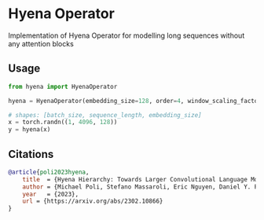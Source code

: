# Hyena Operator
Implementation of Hyena Operator for modelling long sequences without any attention blocks

## Usage
```python
from hyena import HyenaOperator

hyena = HyenaOperator(embedding_size=128, order=4, window_scaling_factor=0.1, window_bias=0.1, causal = True)

# shapes: [batch_size, sequence_length, embedding_size]
x = torch.randn((1, 4096, 128))
y = hyena(x)
```
## Citations
```bibtex
@article{poli2023hyena,
    title  = {Hyena Hierarchy: Towards Larger Convolutional Language Models},
    author = {Michael Poli, Stefano Massaroli, Eric Nguyen, Daniel Y. Fu, Tri Dao, Stephen Baccus, Yoshua Bengio, Stefano Ermon and Christopher Ré},
    year   = {2023},
    url = {https://arxiv.org/abs/2302.10866}
}
```